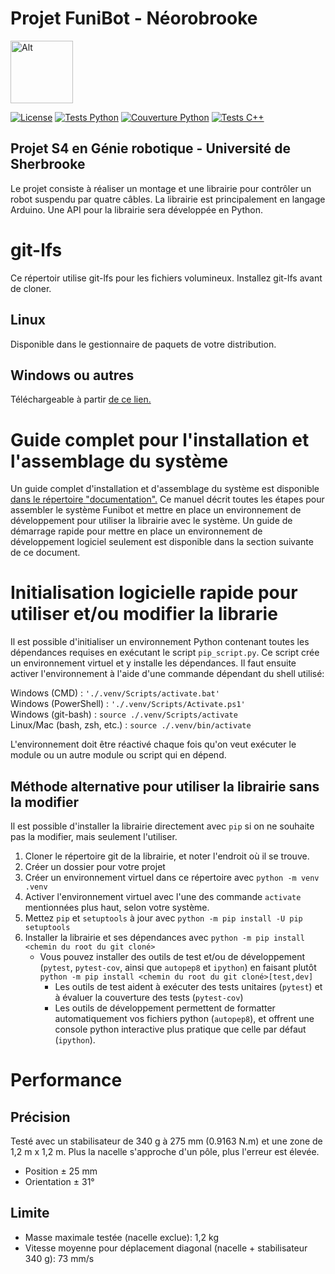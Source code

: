 # Projet FuniBot - Néorobrooke
<img src="logo/NeoRobrooke.png" alt="Alt" width="100"/>

[![License](https://img.shields.io/github/license/Neorobrooke/neorobrooke-s4)](https://choosealicense.com/licenses/bsd-3-clause/)
[![Tests Python](https://img.shields.io/github/workflow/status/Neorobrooke/neorobrooke-s4/Tests%20Python/main?label=Tests%20Python)](https://github.com/Neorobrooke/neorobrooke-s4/actions?query=workflow%3A%22Tests+Python%22)
[![Couverture Python](https://img.shields.io/codecov/c/gh/Neorobrooke/neorobrooke-s4/main?flag=python_api&label=Couverture%20Python)](https://codecov.io/gh/Neorobrooke/neorobrooke-s4/branch/main)
[![Tests C++](https://img.shields.io/github/workflow/status/Neorobrooke/neorobrooke-s4/Tests%20C++/main?label=Tests%20C%2B%2B)](https://github.com/Neorobrooke/neorobrooke-s4/actions?query=workflow%3A%22Tests+C%2B%2B%22)

## Projet S4 en Génie robotique - Université de Sherbrooke

Le projet consiste à réaliser un montage et une librairie pour contrôler un robot suspendu par quatre câbles.
La librairie est principalement en langage Arduino.
Une API pour la librairie sera développée en Python.

# git-lfs
Ce répertoir utilise git-lfs pour les fichiers volumineux.
Installez git-lfs avant de cloner.
## Linux
Disponible dans le gestionnaire de paquets de votre distribution.
## Windows ou autres
Téléchargeable à partir [de ce lien.](https://git-lfs.github.com/)

# Guide complet pour l'installation et l'assemblage du système
Un guide complet d'installation et d'assemblage du système est disponible [dans le répertoire "documentation".](https://github.com/Neorobrooke/neorobrooke-s4/blob/main/documentation/Manuel%20d'utilisation%20du%20Funibot.pdf)
Ce manuel décrit toutes les étapes pour assembler le système Funibot et mettre en place un environnement de développement pour utiliser la librairie avec le système.
Un guide de démarrage rapide pour mettre en place un environnement de développement logiciel seulement est disponible dans la section suivante de ce document.

# Initialisation logicielle rapide pour utiliser et/ou modifier la librarie
Il est possible d'initialiser un environnement Python contenant toutes les dépendances requises en exécutant le script `pip_script.py`.
Ce script crée un environnement virtuel et y installe les dépendances.
Il faut ensuite activer l'environnement à l'aide d'une commande dépendant du shell utilisé:

Windows (CMD) : `'./.venv/Scripts/activate.bat'`  
Windows (PowerShell) : `'./.venv/Scripts/Activate.ps1'`  
Windows (git-bash) : `source ./.venv/Scripts/activate`  
Linux/Mac (bash, zsh, etc.) : `source ./.venv/bin/activate`

L'environnement doit être réactivé chaque fois qu'on veut exécuter le module ou un autre module ou script qui en dépend.

## Méthode alternative pour utiliser la librairie sans la modifier
Il est possible d'installer la librairie directement avec `pip` si on ne souhaite pas la modifier, mais seulement l'utiliser.
1. Cloner le répertoire git de la librairie, et noter l'endroit où il se trouve.
2. Créer un dossier pour votre projet
3. Créer un environnement virtuel dans ce répertoire avec `python -m venv .venv`
4. Activer l'environnement virtuel avec l'une des commande `activate` mentionnées plus haut, selon votre système.
5. Mettez `pip` et `setuptools` à jour avec `python -m pip install -U pip setuptools`
5. Installer la librairie et ses dépendances avec `python -m pip install <chemin du root du git cloné>`
    - Vous pouvez installer des outils de test et/ou de développement (`pytest`,  `pytest-cov`, ainsi que `autopep8` et `ipython`) en faisant plutôt `python -m pip install <chemin du root du git cloné>[test,dev]`
      - Les outils de test aident à exécuter des tests unitaires (`pytest`) et à évaluer la couverture des tests (`pytest-cov`)
      - Les outils de développement permettent de formatter automatiquement vos fichiers python (`autopep8`), et offrent une console python interactive plus pratique que celle par défaut (`ipython`).

# Performance
## Précision
Testé avec un stabilisateur de 340 g à 275 mm (0.9163 N.m) et une zone de 1,2 m x 1,2 m.
Plus la nacelle s'approche d'un pôle, plus l'erreur est élevée.
- Position ± 25 mm
- Orientation ± 31°

## Limite
- Masse maximale testée (nacelle exclue): 1,2 kg
- Vitesse moyenne pour déplacement diagonal (nacelle + stabilisateur 340 g): 73 mm/s
